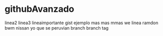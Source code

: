 # githubAvanzado
linea2
linea3
lineaimportante
gist ejemplo
mas
mas
mmas
we
linea ramdon
bwm
nissan
yo que se
peruvian
branch branch
tag